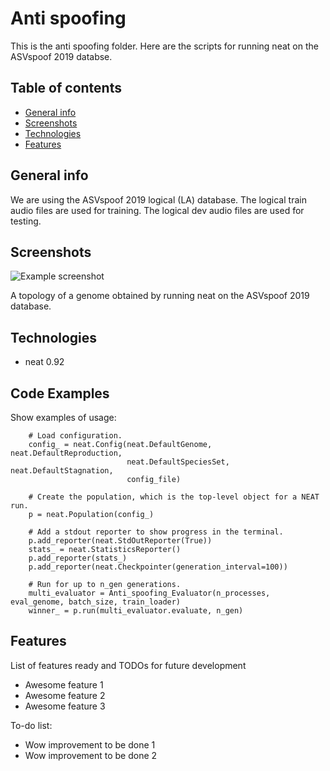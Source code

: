 # Anti spoofing
This is the anti spoofing folder. Here are the scripts for running neat on the ASVspoof 2019 databse.

## Table of contents
* [General info](#general-info)
* [Screenshots](#screenshots)
* [Technologies](#technologies)
* [Features](#features)

## General info
We are using the ASVspoof 2019 logical (LA) database.
The logical train audio files are used for training.
The logical dev audio files are used for testing.

## Screenshots
![Example screenshot](./img/Digraph.gv.svg)

A topology of a genome obtained by running neat on the ASVspoof 2019 database.

## Technologies
* neat 0.92



## Code Examples
Show examples of usage:
```	
	# Load configuration.
    config_ = neat.Config(neat.DefaultGenome, neat.DefaultReproduction,
                          neat.DefaultSpeciesSet, neat.DefaultStagnation,
                          config_file)

    # Create the population, which is the top-level object for a NEAT run.
    p = neat.Population(config_)

    # Add a stdout reporter to show progress in the terminal.
    p.add_reporter(neat.StdOutReporter(True))
    stats_ = neat.StatisticsReporter()
    p.add_reporter(stats_)
    p.add_reporter(neat.Checkpointer(generation_interval=100))

    # Run for up to n_gen generations.
    multi_evaluator = Anti_spoofing_Evaluator(n_processes, eval_genome, batch_size, train_loader)
    winner_ = p.run(multi_evaluator.evaluate, n_gen)
```

## Features
List of features ready and TODOs for future development
* Awesome feature 1
* Awesome feature 2
* Awesome feature 3

To-do list:
* Wow improvement to be done 1
* Wow improvement to be done 2
